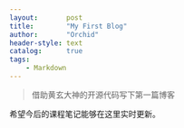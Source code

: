 ```yaml
---
layout:       post
title:        "My First Blog"
author:       "Orchid"
header-style: text
catalog:      true
tags:
    - Markdown
---
```


>  借助黄玄大神的开源代码写下第一篇博客

希望今后的课程笔记能够在这里实时更新。